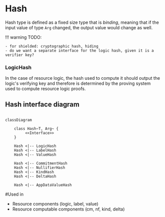 # Hash

Hash type is defined as a fixed size type that is *binding*, meaning that if the input value of type `Arg` changed, the output value would change as well.

!!! warning
    TODO:

    - for shielded: cryptographic hash, hiding
    - do we want a separate interface for the logic hash, given it is a verifier key?

### LogicHash

In the case of resource logic, the hash used to compute it should output the logic's verifying key and therefore is determined by the proving system used to compute resource logic proofs.

## Hash interface diagram

```mermaid

classDiagram

    class Hash~T, Arg~ {
         <<Interface>>
    }

    Hash <|-- LogicHash
    Hash <|-- LabelHash
    Hash <|-- ValueHash

    Hash <|-- CommitmentHash
    Hash <|-- NullifierHash
    Hash <|-- KindHash
    Hash <|-- DeltaHash

    Hash <|-- AppDataValueHash

```

#Used in
- Resource components (logic, label, value)
- Resource computable components (cm, nf, kind, delta)